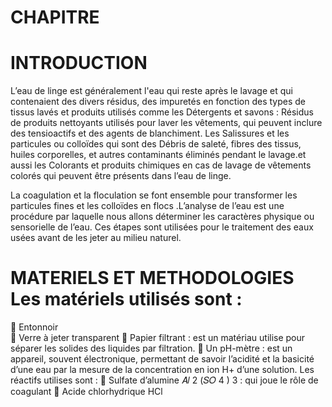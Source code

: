 # CHAPITRE
# INTRODUCTION 

L’eau de linge est généralement  l'eau qui reste après le lavage et qui contenaient des divers résidus, des impuretés en fonction des types de tissus lavés et produits utilisés comme les Détergents et savons : Résidus de produits nettoyants utilisés pour laver les vêtements, qui peuvent inclure des tensioactifs et des agents de blanchiment. Les Salissures et les particules ou colloïdes qui sont des Débris de saleté, fibres des tissus, huiles corporelles, et autres contaminants éliminés pendant le lavage.et aussi les Colorants et produits chimiques en cas de lavage de vêtements colorés qui peuvent être présents dans l’eau de linge. 


La coagulation et la floculation se font ensemble pour transformer les particules fines et les colloïdes en flocs .L’analyse de l’eau est une procédure par laquelle nous allons déterminer les caractères physique ou sensorielle de l’eau. Ces étapes sont utilisées pour le traitement des eaux usées avant de les jeter au milieu naturel. 
 
# MATERIELS ET METHODOLOGIES Les matériels utilisés sont : 

 Entonnoir  
 Verre à jeter transparent 
 Papier filtrant : est un matériau utilise pour séparer les solides des liquides par filtration.  Un pH-mètre : est un appareil, souvent électronique, permettant  de savoir l’acidité et la basicité d’une eau par la mesure de la concentration en ion H+ d’une solution. Les réactifs utilises sont : 
 Sulfate d’alumine 𝐴𝑙 2 (𝑆𝑂 4 ) 3 : qui  joue  le  rôle de  coagulant 
 Acide chlorhydrique HCl 
